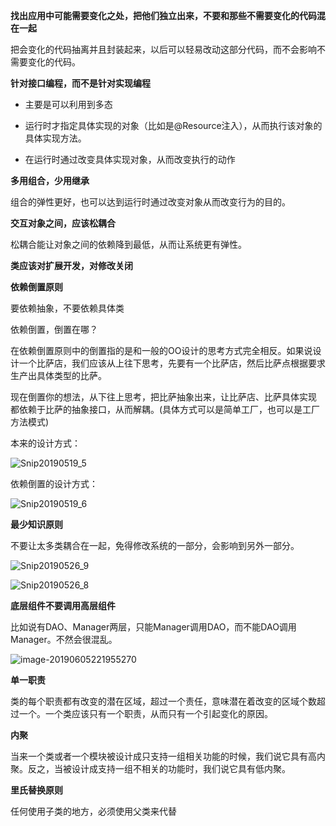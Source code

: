 **找出应用中可能需要变化之处，把他们独立出来，不要和那些不需要变化的代码混在一起**

把会变化的代码抽离并且封装起来，以后可以轻易改动这部分代码，而不会影响不需要变化的代码。



**针对接口编程，而不是针对实现编程**

- 主要是可以利用到多态
- 运行时才指定具体实现的对象（比如是@Resource注入），从而执行该对象的具体实现方法。

- 在运行时通过改变具体实现对象，从而改变执行的动作



**多用组合，少用继承**

组合的弹性更好，也可以达到运行时通过改变对象从而改变行为的目的。



**交互对象之间，应该松耦合**

松耦合能让对象之间的依赖降到最低，从而让系统更有弹性。



**类应该对扩展开发，对修改关闭**



**依赖倒置原则**

要依赖抽象，不要依赖具体类



依赖倒置，倒置在哪？ 

 在依赖倒置原则中的倒置指的是和一般的OO设计的思考方式完全相反。如果说设计一个比萨店，我们应该从上往下思考，先要有一个比萨店，然后比萨点根据要求生产出具体类型的比萨。 

现在倒置你的想法，从下往上思考，把比萨抽象出来，让比萨店、比萨具体实现 都依赖于比萨的抽象接口，从而解耦。(具体方式可以是简单工厂，也可以是工厂方法模式)



本来的设计方式：

![Snip20190519_5](https://ws1.sinaimg.cn/large/006tNc79gy1g36sonaiobj31300u0gz5.jpg)



依赖倒置的设计方式：

![Snip20190519_6](https://ws3.sinaimg.cn/large/006tNc79gy1g36so8a9l2j316o0t0wni.jpg)





**最少知识原则**

不要让太多类耦合在一起，免得修改系统的一部分，会影响到另外一部分。

![Snip20190526_9](https://ws2.sinaimg.cn/large/006tNc79ly1g3evcawmmzj31lb0u04ij.jpg)

![Snip20190526_8](https://ws3.sinaimg.cn/large/006tNc79ly1g3evbvwrf8j31po0ts493.jpg)



**底层组件不要调用高层组件**

比如说有DAO、Manager两层，只能Manager调用DAO，而不能DAO调用Manager。不然会很混乱。

![image-20190605221955270](https://ws3.sinaimg.cn/large/006tNc79ly1g3qn6bmpltj31nu0rowu5.jpg)





**单一职责**

类的每个职责都有改变的潜在区域，超过一个责任，意味潜在着改变的区域个数超过一个。一个类应该只有一个职责，从而只有一个引起变化的原因。



**内聚**

当来一个类或者一个模块被设计成只支持一组相关功能的时候，我们说它具有高内聚。反之，当被设计成支持一组不相关的功能时，我们说它具有低内聚。



**里氏替换原则**

任何使用子类的地方，必须使用父类来代替